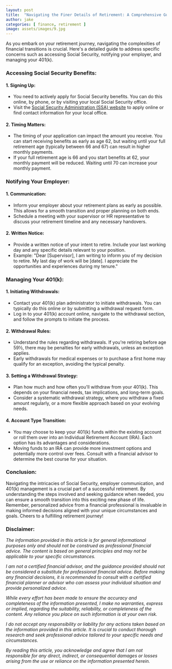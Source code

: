 ```yaml
---
layout: post
title:  "Navigating the Finer Details of Retirement: A Comprehensive Guide"
author: jake
categories: [ finance, retirement ]
image: assets/images/9.jpg
---
```

As you embark on your retirement journey, navigating the complexities of financial transitions is crucial. Here's a detailed guide to address specific concerns such as accessing Social Security, notifying your employer, and managing your 401(k).

### Accessing Social Security Benefits:

#### 1. **Signing Up:**
   - You need to actively apply for Social Security benefits. You can do this online, by phone, or by visiting your local Social Security office.
   - Visit the [Social Security Administration (SSA) website](https://www.ssa.gov/) to apply online or find contact information for your local office.

#### 2. **Timing Matters:**
   - The timing of your application can impact the amount you receive. You can start receiving benefits as early as age 62, but waiting until your full retirement age (typically between 66 and 67) can result in higher monthly payments.
   - If your full retirement age is 66 and you start benefits at 62, your monthly payment will be reduced. Waiting until 70 can increase your monthly payment.

### Notifying Your Employer:

#### 1. **Communication:**
   - Inform your employer about your retirement plans as early as possible. This allows for a smooth transition and proper planning on both ends.
   - Schedule a meeting with your supervisor or HR representative to discuss your retirement timeline and any necessary handovers.

#### 2. **Written Notice:**
   - Provide a written notice of your intent to retire. Include your last working day and any specific details relevant to your position.
   - Example: "Dear [Supervisor], I am writing to inform you of my decision to retire. My last day of work will be [date]. I appreciate the opportunities and experiences during my tenure."

### Managing Your 401(k):

#### 1. **Initiating Withdrawals:**
   - Contact your 401(k) plan administrator to initiate withdrawals. You can typically do this online or by submitting a withdrawal request form.
   - Log in to your 401(k) account online, navigate to the withdrawal section, and follow the prompts to initiate the process.

#### 2. **Withdrawal Rules:**
   - Understand the rules regarding withdrawals. If you're retiring before age 59½, there may be penalties for early withdrawals, unless an exception applies.
   - Early withdrawals for medical expenses or to purchase a first home may qualify for an exception, avoiding the typical penalty.

#### 3. **Setting a Withdrawal Strategy:**
   - Plan how much and how often you'll withdraw from your 401(k). This depends on your financial needs, tax implications, and long-term goals.
   - Consider a systematic withdrawal strategy, where you withdraw a fixed amount regularly, or a more flexible approach based on your evolving needs.

#### 4. **Account Type Transition:**
   - You may choose to keep your 401(k) funds within the existing account or roll them over into an Individual Retirement Account (IRA). Each option has its advantages and considerations.
   - Moving funds to an IRA can provide more investment options and potentially more control over fees. Consult with a financial advisor to determine the best course for your situation.

### Conclusion:

Navigating the intricacies of Social Security, employer communication, and 401(k) management is a crucial part of a successful retirement. By understanding the steps involved and seeking guidance when needed, you can ensure a smooth transition into this exciting new phase of life. Remember, personalized advice from a financial professional is invaluable in making informed decisions aligned with your unique circumstances and goals. Cheers to a fulfilling retirement journey!



### Disclaimer:

_The information provided in this article is for general informational purposes only and should not be construed as professional financial advice. The content is based on general principles and may not be applicable to your specific circumstances._

_I am not a certified financial advisor, and the guidance provided should not be considered a substitute for professional financial advice. Before making any financial decisions, it is recommended to consult with a certified financial planner or advisor who can assess your individual situation and provide personalized advice._

_While every effort has been made to ensure the accuracy and completeness of the information presented, I make no warranties, express or implied, regarding the suitability, reliability, or completeness of the content. Any reliance you place on such information is at your own risk._

_I do not accept any responsibility or liability for any actions taken based on the information provided in this article. It is crucial to conduct thorough research and seek professional advice tailored to your specific needs and circumstances._

_By reading this article, you acknowledge and agree that I am not responsible for any direct, indirect, or consequential damages or losses arising from the use or reliance on the information presented herein._

